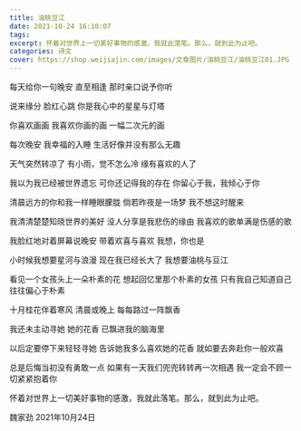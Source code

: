```yaml
---
title: 油桃豆江
date: 2021-10-24 16:10:07
tags:
excerpt: 怀着对世界上一切美好事物的感激，我就此落笔。那么，就到此为止吧。
categories: 诗文
cover: https://shop.weijiajin.com/images/文章图片/油桃豆江/油桃豆江01.JPG
---
```


每天给你一句晚安
直至相逢
那时亲口说予你听

说来缘分
脸红心跳
你是我心中的星星与灯塔

你喜欢画画
我喜欢你画的画
一幅二次元的画

每次晚安
我幸福的入睡
生活好像并没有那么无趣

天气突然转凉了
有小雨，觉不怎么冷
缘有喜欢的人了

我以为我已经被世界遗忘
可你还记得我的存在
你留心于我，我倾心于你

清晨远方的你和我一样睡眼朦胧
倘若昨夜是一场梦
我不想这时醒来

我清清楚楚知晓世界的美好
没人分享是我悲伤的缘由
我喜欢的歌单满是伤感的歌

我脸红地对着屏幕说晚安
带着欢喜与喜欢
我想，你也是

小时候我想要星河与浪漫
现在我已经长大了
我想要油桃与豆江

看见一个女孩头上一朵朴素的花
想起回忆里那个朴素的女孩
只有我自己知道自己往往偏心于朴素

十月桂花伴着寒风
清晨或晚上
每每路过一阵飘香

我还未主动寻她
她的花香
已飘进我的脑海里

以后定要停下来轻轻寻她
告诉她我多么喜欢她的花香
就如要去奔赴你一般欢喜

总是后悔当初没有勇敢一点
如果有一天我们兜兜转转再一次相遇
我一定会不顾一切紧紧抱着你


怀着对世界上一切美好事物的感激，我就此落笔。那么，就到此为止吧。

魏家劲
2021年10月24日

